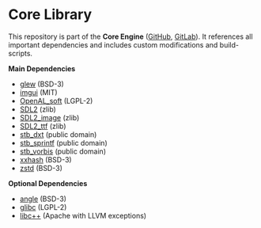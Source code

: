 # Core Library

This repository is part of the **Core Engine** ([GitHub](https://github.com/MausGames/core-engine), [GitLab](https://gitlab.com/MausGames/core-engine)). It references all important dependencies and includes custom modifications and build-scripts.

**Main Dependencies**
- [glew](https://github.com/nigels-com/glew) (BSD-3)
- [imgui](https://github.com/ocornut/imgui) (MIT)
- [OpenAL_soft](https://github.com/kcat/openal-soft) (LGPL-2)
- [SDL2](https://github.com/libsdl-org/SDL) (zlib)
- [SDL2_image](https://github.com/libsdl-org/SDL_image) (zlib)
- [SDL2_ttf](https://github.com/libsdl-org/SDL_ttf) (zlib)
- [stb_dxt](https://github.com/nothings/stb) (public domain)
- [stb_sprintf](https://github.com/nothings/stb) (public domain)
- [stb_vorbis](https://github.com/nothings/stb) (public domain)
- [xxhash](https://github.com/Cyan4973/xxHash) (BSD-3)
- [zstd](https://github.com/facebook/zstd) (BSD-3)

**Optional Dependencies**
- [angle](https://chromium.googlesource.com/angle/angle) (BSD-3)
- [glibc](https://sourceware.org/git/glibc.git) (LGPL-2)
- [libc++](https://github.com/llvm/llvm-project) (Apache with LLVM exceptions)
